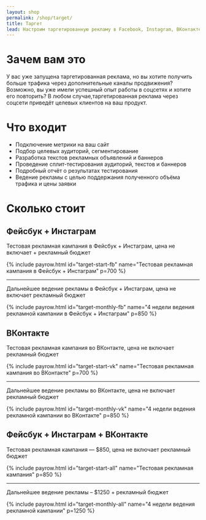 ```yaml
---
layout: shop
permalink: /shop/target/
title: Таргет
lead: Настроим таргетированную рекламу в Facebook, Instagram, ВКонтакте на имеющийся лендинг и привлечём поток трафика
---
```


# **Зачем вам это**

У вас уже запущена таргетированная реклама, но вы хотите получить больше трафика через дополнительные каналы продвижения? Возможно, вы уже имели успешный опыт работы в соцсетях и хотите его повторить? В любом случае,таргетированная реклама через соцсети приведёт целевых клиентов на ваш продукт.

# **Что входит**

- Подключение метрики на ваш сайт
- Подбор целевых аудиторий, сегментирование
- Разработка текстов рекламных объявлений и баннеров
- Проведение сплит-тестирования аудиторий, текстов и баннеров
- Подробный отчёт о результатах тестирования
- Ведение рекламы с целью поддержания полученного объёма трафика и цены заявки

# **Сколько стоит**

## Фейсбук + Инстаграм

Тестовая рекламная кампания в Фейсбук + Инстаграм, цена не включает + рекламный бюджет

{% include payrow.html id="target-start-fb" name="Тестовая рекламная кампания в Фейсбук + Инстаграм" p=700 %}

---

Дальнейшее ведение рекламы в Фейсбук + Инстаграм, цена не включает рекламный бюджет

{% include payrow.html id="target-monthly-fb" name="4 недели ведения рекламной кампании в Фейсбук + Инстаграм" p=850 %}

## ВКонтакте

Тестовая рекламная кампания во ВКонтакте, цена не включает рекламный бюджет

{% include payrow.html id="target-start-vk" name="Тестовая рекламная кампания во ВКонтакте" p=700 %}

---

Дальнейшее ведение рекламы во ВКонтакте, цена не включает рекламный бюджет

{% include payrow.html id="target-monthly-vk" name="4 недели ведения рекламной кампании во ВКонтакте" p=850 %}

## Фейсбук + Инстаграм + ВКонтакте

Тестовая рекламная кампания — $850, цена не включает рекламный бюджет

{% include payrow.html id="target-start-all" name="Тестовая рекламная кампания" p=850 %}

---

Дальнейшее ведение рекламы – $1250 + рекламный бюджет

{% include payrow.html id="target-monthly-all" name="4 недели ведения рекламной кампании" p=1250 %}
